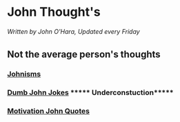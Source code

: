 # John Thought's

###### Written by John O'Hara, Updated every Friday 

## Not the average person's thoughts 

### [Johnisms](https://jpohara12.github.io/JOHN/Johnism)

### [Dumb John Jokes](https://jpohara12.github.io/JOHN/DumbJohnJokes)   ***** Underconstuction*****

### [Motivation John Quotes](https://jpohara12.github.io/JOHN/Motivational_John_Quotes)




